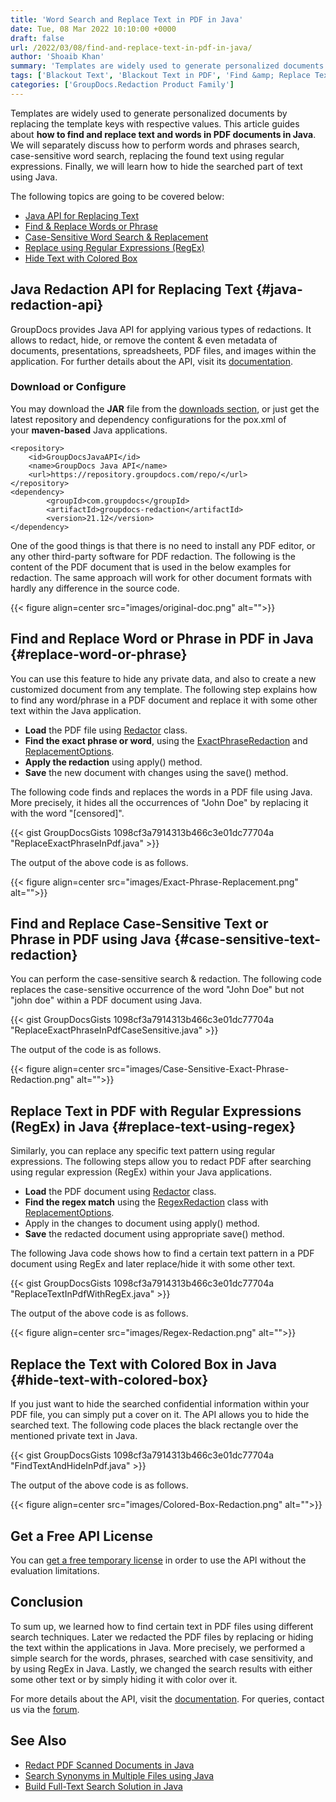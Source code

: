 ```yaml
---
title: 'Word Search and Replace Text in PDF in Java'
date: Tue, 08 Mar 2022 10:10:00 +0000
draft: false
url: /2022/03/08/find-and-replace-text-in-pdf-in-java/
author: 'Shoaib Khan'
summary: 'Templates are widely used to generate personalized documents by replacing the template keys with respective values. This article guides about **how to find and replace text and words in PDF documents in Java**. We will separately discuss how to perform words and phrases search, case-sensitive word search, replacing the found text using regular expressions. Finally, we will learn how to hide the searched part of text using Java.'
tags: ['Blackout Text', 'Blackout Text in PDF', 'Find &amp; Replace Text in PDF', 'Find Text in PDF', 'Hide Text in PDF', 'Redact PDF files', 'Word Search in Java']
categories: ['GroupDocs.Redaction Product Family']
---
```


Templates are widely used to generate personalized documents by replacing the template keys with respective values. This article guides about **how to find and replace text and words in PDF documents in Java**. We will separately discuss how to perform words and phrases search, case-sensitive word search, replacing the found text using regular expressions. Finally, we will learn how to hide the searched part of text using Java.

The following topics are going to be covered below:

*   [Java API for Replacing Text](#java-redaction-api)
*   [Find & Replace Words or Phrase](#replace-word-or-phrase)
*   [Case-Sensitive Word Search & Replacement](#case-sensitive-text-redaction)
*   [Replace using Regular Expressions (RegEx)](#replace-text-using-regex)
*   [Hide Text with Colored Box](#hide-text-with-colored-box)

## Java Redaction API for Replacing Text {#java-redaction-api}

GroupDocs provides Java API for applying various types of redactions. It allows to redact, hide, or remove the content & even metadata of documents, presentations, spreadsheets, PDF files, and images within the application. For further details about the API, visit its [documentation](https://docs.groupdocs.com/redaction/java/).

### Download or Configure

You may download the **JAR** file from the [downloads section](https://downloads.groupdocs.com/redaction), or just get the latest repository and dependency configurations for the pox.xml of your **maven-based** Java applications.

```
<repository>
	<id>GroupDocsJavaAPI</id>
	<name>GroupDocs Java API</name>
	<url>https://repository.groupdocs.com/repo/</url>
</repository>
<dependency>
        <groupId>com.groupdocs</groupId>
        <artifactId>groupdocs-redaction</artifactId>
        <version>21.12</version> 
</dependency>
```

One of the good things is that there is no need to install any PDF editor, or any other third-party software for PDF redaction. The following is the content of the PDF document that is used in the below examples for redaction. The same approach will work for other document formats with hardly any difference in the source code.



{{< figure align=center src="images/original-doc.png" alt="">}}


## Find and Replace Word or Phrase in PDF in Java {#replace-word-or-phrase}

You can use this feature to hide any private data, and also to create a new customized document from any template. The following step explains how to find any word/phrase in a PDF document and replace it with some other text within the Java application.

*   **Load** the PDF file using [Redactor](https://apireference.groupdocs.com/redaction/java/com.groupdocs.redaction/Redactor) class.
*   **Find the exact phrase or word**, using the [ExactPhraseRedaction](https://apireference.groupdocs.com/redaction/java/com.groupdocs.redaction.redactions/ExactPhraseRedaction) and [ReplacementOptions](https://apireference.groupdocs.com/redaction/java/com.groupdocs.redaction.redactions/ReplacementOptions).
*   **Apply the redaction** using apply() method.
*   **Save** the new document with changes using the save() method.

The following code finds and replaces the words in a PDF file using Java. More precisely, it hides all the occurrences of "John Doe" by replacing it with the word "\[censored\]".

{{< gist GroupDocsGists 1098cf3a7914313b466c3e01dc77704a "ReplaceExactPhraseInPdf.java" >}}

The output of the above code is as follows.



{{< figure align=center src="images/Exact-Phrase-Replacement.png" alt="">}}


## Find and Replace Case-Sensitive Text or Phrase in PDF using Java {#case-sensitive-text-redaction}

You can perform the case-sensitive search & redaction. The following code replaces the case-sensitive occurrence of the word "John Doe" but not "john doe" within a PDF document using Java.

{{< gist GroupDocsGists 1098cf3a7914313b466c3e01dc77704a "ReplaceExactPhraseInPdfCaseSensitive.java" >}}

The output of the code is as follows.



{{< figure align=center src="images/Case-Sensitive-Exact-Phrase-Redaction.png" alt="">}}


## Replace Text in PDF with Regular Expressions (RegEx) in Java {#replace-text-using-regex}

Similarly, you can replace any specific text pattern using regular expressions. The following steps allow you to redact PDF after searching using regular expression (RegEx) within your Java applications.

*   **Load** the PDF document using [Redactor](https://apireference.groupdocs.com/redaction/java/com.groupdocs.redaction/Redactor) class.
*   **Find the regex match** using the [RegexRedaction](https://apireference.groupdocs.com/redaction/java/com.groupdocs.redaction.redactions/RegexRedaction) class with [ReplacementOptions](https://apireference.groupdocs.com/redaction/java/com.groupdocs.redaction.redactions/ReplacementOptions).
*   Apply in the changes to document using apply() method.
*   **Save** the redacted document using appropriate save() method.

The following Java code shows how to find a certain text pattern in a PDF document using RegEx and later replace/hide it with some other text.

{{< gist GroupDocsGists 1098cf3a7914313b466c3e01dc77704a "ReplaceTextInPdfWithRegEx.java" >}}

The output of the above code is as follows.



{{< figure align=center src="images/Regex-Redaction.png" alt="">}}


## Replace the Text with Colored Box in Java {#hide-text-with-colored-box}

If you just want to hide the searched confidential information within your PDF file, you can simply put a cover on it. The API allows you to hide the searched text. The following code places the black rectangle over the mentioned private text in Java.

{{< gist GroupDocsGists 1098cf3a7914313b466c3e01dc77704a "FindTextAndHideInPdf.java" >}}

The output of the above code is as follows.



{{< figure align=center src="images/Colored-Box-Redaction.png" alt="">}}


## Get a Free API License

You can [get a free temporary license](https://purchase.groupdocs.com/temporary-license) in order to use the API without the evaluation limitations.

## Conclusion

To sum up, we learned how to find certain text in PDF files using different search techniques. Later we redacted the PDF files by replacing or hiding the text within the applications in Java. More precisely, we performed a simple search for the words, phrases, searched with case sensitivity, and by using RegEx in Java. Lastly, we changed the search results with either some other text or by simply hiding it with color over it.

For more details about the API, visit the [documentation](https://docs.groupdocs.com/redaction). For queries, contact us via the [forum](https://forum.groupdocs.com/).

## See Also

*   [Redact PDF Scanned Documents in Java](https://blog.groupdocs.com/2021/10/05/redact-text-and-scanned-images-using-java/)
*   [Search Synonyms in Multiple Files using Java](https://blog.groupdocs.com/2021/10/03/find-synonyms-in-multiple-files-using-java/)
*   [Build Full-Text Search Solution in Java](https://blog.groupdocs.com/2021/08/07/build-full-text-search-solution-in-java/)





